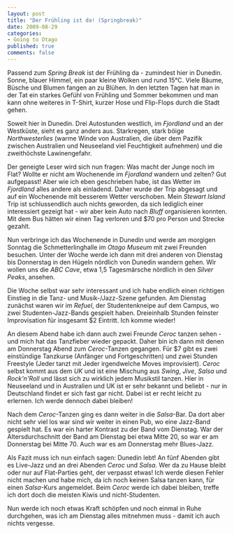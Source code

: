 ```yaml
--- 
layout: post
title: "Der Frühling ist da! (Springbreak)"
date: 2009-08-29
categories: 
- Going to Otago
published: true
comments: false
---
```

Passend zum *Spring Break* ist der Frühling da - zumindest hier in Dunedin. Sonne, blauer Himmel, ein paar kleine Wolken und rund 15°C. Viele Bäume, Büsche und Blumen fangen an zu Blühen. In den letzten Tagen hat man in der Tat ein starkes Gefühl von Frühling und Sommer bekommen und man kann ohne weiteres in T-Shirt, kurzer Hose und Flip-Flops durch die Stadt gehen.

<!-- more -->

Soweit hier in Dunedin. Drei Autostunden westlich, im *Fjordland* und an der Westküste, sieht es ganz anders aus. Starkregen, stark böige *Northwesterlies* (warme Winde von Australien, die über dem Pazifik zwischen Australien und Neuseeland viel Feuchtigkeit aufnehmen) und die zweithöchste Lawinengefahr.

Der geneigte Leser wird sich nun fragen: Was macht der Junge noch im Flat? Wollte er nicht am Wochenende im *Fjordland* wandern und zelten?
Gut aufgepasst! Aber wie ich eben geschrieben habe, ist das Wetter im *Fjordland* alles andere als einladend. Daher wurde der Trip abgesagt und auf ein Wochenende mit besserem Wetter verschoben. Mein *Stewart Island* Trip ist schlussendlich auch nichts geworden, da sich lediglich einer interessiert gezeigt hat - wir aber kein Auto nach *Bluff* organisieren konnten. Mit dem Bus hätten wir einen Tag verloren und $70 pro Person und Strecke gezahlt.

Nun verbringe ich das Wochenende in Dunedin und werde am morgigen Sonntag die Schmetterlinghalle im *Otago Museum* mit zwei Freunden besuchen. Unter der Woche werde ich dann mit drei anderen von Dienstag bis Donnerstag in den Hügeln nördlich von Dunedin wandern gehen. Wir wollen uns die *ABC Cave*, etwa 1,5 Tagesmärsche nördlich in den *Silver Peaks*, ansehen.

Die Woche selbst war sehr interessant und ich habe endlich einen richtigen Einstieg in die Tanz- und Musik-/Jazz-Szene gefunden. Am Dienstag zunächst waren wir im *Refuel*, der Studentenkneipe auf dem Campus, wo zwei Studenten-Jazz-Bands gespielt haben. Dreieinhalb Stunden feinster Improvisation für insgesamt $2 Eintritt. Ich komme wieder!

An diesem Abend habe ich dann auch zwei Freunde *Ceroc* tanzen sehen - und mich hat das Tanzfieber wieder gepackt. Daher bin ich dann mit denen am Donnerstag Abend zum *Ceroc*-Tanzen gegangen. Für $7 gibt es zwei einstündige Tanzkurse (Anfänger und Fortgeschritten) und zwei Stunden Freestyle (Jeder tanzt mit Jeder irgendwelche Moves improvisiert).
*Ceroc* selbst kommt aus dem *UK* und ist eine Mischung aus *Swing*, *Jive*, *Salsa* und *Rock'n'Roll* und lässt sich zu wirklich jedem Musikstil tanzen. Hier in Neuseeland und in Australien und UK ist er sehr bekannt und beliebt - nur in Deutschland findet er sich fast gar nicht. Dabei ist er recht leicht zu erlernen. Ich werde dennoch dabei bleiben!

Nach dem *Ceroc*-Tanzen ging es dann weiter in die *Salsa*-Bar. Da dort aber nicht sehr viel los war sind wir weiter in einen Pub, wo eine Jazz-Band gespielt hat. Es war ein harter Kontrast zu der Band vom Dienstag. War der Altersdurchschnitt der Band am Dienstag bei etwa Mitte 20, so war er am Donnerstag bei Mitte 70. Auch war es am Donnerstag mehr Blues-Jazz.

Als Fazit muss ich nun einfach sagen: Dunedin lebt! An fünf Abenden gibt es Live-Jazz und an drei Abenden *Ceroc* und *Salsa*. Wer da zu Hause bleibt oder nur auf Flat-Parties geht, der verpasst etwas! Ich werde diesen Fehler nicht machen und habe mich, da ich noch keinen Salsa tanzen kann, für einen *Salsa*-Kurs angemeldet. Beim *Ceroc* werde ich dabei bleiben, treffe ich dort doch die meisten Kiwis und nicht-Studenten.

Nun werde ich noch etwas Kraft schöpfen und noch einmal in Ruhe durchgehen, was ich am Dienstag alles mitnehmen muss - damit ich auch nichts vergesse.
